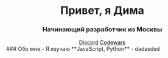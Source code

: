 <div id="header" align="center">
  <h1>Привет, я Дима</h1>
  <h3>Начинающий разработчик из Москвы</h3>
  <a href="https://discord.com/users/840559505308909599">Discord</a>
  <a style="color:  black;" href="https://www.codewars.com/users/___dima___">Codewars</a>
</div>
### Обо мне
- Я изучаю **JavaScript, Python**
- dadasdsd
